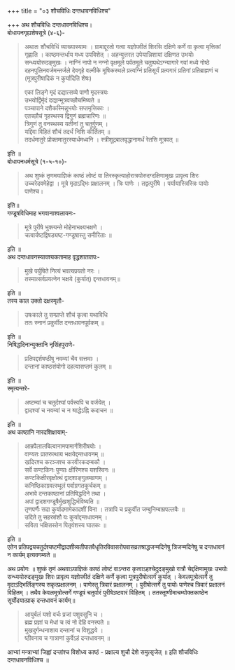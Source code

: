 +++
title = "०३ शौचविधिः दन्तधावनविधिश्च"

+++
अथ शौचविधिः दन्तधावनविधिश्च।   
बोधायनगृह्यशेषसूत्रे (४-६)- 

> अथातः शौचविधिं व्याख्यास्यामः । ग्रामाद्दूरतो गत्वा यज्ञोपवीतं शिरसि दक्षिणे कर्णे वा कृत्वा मृत्तिकां गृह्णाति । काष्ठमन्तर्धाय मध्य उपविशेत् । अहन्युत्तरत उपेयान्निशायां दक्षिणत उभयोः सन्ध्ययोरुदङ्मुखः । नाग्निं नापो न नग्नो वृक्षमूले पर्वतमूले चतुष्पथेऽग्न्यागारे गवां मध्ये गोष्ठे दहनपुलिनवर्जमन्तर्जले देवगृहे वल्मीके मूषिकस्थले प्रत्यग्निं प्रतिसूर्यं प्रत्यगारं प्रतिगां प्रतिब्राह्मणं च (मूत्रपुरीषादिकं न कुर्यादिति शेषः)  
> 
> एकां लिङ्गे मृदं दद्यात्सव्ये पाणौ मृदस्त्रयः  
 उभयोर्द्विर्मृदं दद्यान्मूत्रवच्छौचमिष्यते ॥  
पञ्चापाने दशैकस्मिन्नुभयोः सप्तमृत्तिकाः ।  
 एतच्छौचं गृहस्थस्य द्विगुणं ब्रह्मचारिणः ॥  
त्रिगुणं तु वनस्थस्य यतीनां तु चतुर्गुणम् ।  
यद्दिवा विहितं शौचं तदर्धं निशि कीर्तितम् ॥  
तदर्धमातुरे प्रोक्तमातुरस्यार्धमध्वनि । 
स्त्रीशूद्रबालवृद्धानामर्धं  रेतसि मूत्रवत् ॥  

इति ॥  
बोधायनधर्मसूत्रे (१-५-१०)-  

> अथ शुष्कं तृणमयाज्ञिकं काष्ठं लोष्टं वा तिरस्कृत्याहोरात्रयोरुदग्दक्षिणामुखः प्रावृत्य शिरः उच्चरेदवमेहेद्वा । मूत्रे मृदाऽद्भिः प्रक्षालनम् । त्रिः पाणेः । तद्वत्पुरीषे । पर्यायास्त्रिस्त्रिः पायोः पाणेश्च।  


इति॥   
गण्डूषविधिमाह भगवानाश्वलायनः-  

> मूत्रे पुरीषे भुक्त्यन्ते मोहेनाभक्ष्यभक्षणे ।  
चत्वार्यष्टद्विषड्यष्ट-गण्डूषास्तु समीरिताः ॥  

इति ॥  
अथ दन्तधावनस्यावश्यकतामाह वृद्धशातातपः-  

> मुखे पर्युषिते नित्यं भवत्यप्रयतो नरः ।  
 तस्मात्सर्वप्रयत्नेन भक्षये (कुर्यात्) द्दन्तधावनम्॥

इति ॥  
तस्य काल उक्तो दक्षस्मृतौ-  

> उषःकाले तु सम्प्राप्ते शौचं कृत्वा यथाविधि  
ततः स्नानं प्रकुर्वीत दन्तधावनपूर्वकम् ॥ 

इति ॥  
निषिद्धदिनान्युक्तानि नृसिंहपुराणे- 

> प्रतिपद्दर्शषष्ठीषु नवम्यां चैव सत्तमाः ।  
 दन्तानां काष्ठसंयोगो दहत्यासप्तमं कुलम् ॥ 

इति ॥   
स्मृत्यन्तरे-  

> अष्टम्यां च चतुर्दश्यां पर्वस्वपि च वर्जयेत् ।  
द्वादश्यां च नवम्यां च न श्राद्धेऽह्नि कदाचन ॥ 

इति ॥  
अथ काष्ठानि नारदशिक्षायाम्-  

> आम्रपैलालबिल्वानामपामार्गशिरीषयोः ।  
वाग्यतः प्रातरुत्थाय भक्षयेद्दन्तधावनम् ॥  
खदिरश्च करञ्जश्च करवीरकदम्बकौ ।  
सर्वे कण्टकिनः पुण्याः क्षीरिणश्च यशस्विनः ॥   
कण्टकिक्षीरवृक्षोत्थं द्वादशाङ्गुलमव्रणम् ।  
कनिष्ठिकाग्रवत्स्थूलं पर्वाग्रगतकूर्चकम् ॥  
अभावे दन्तकाष्ठानां प्रतिषिद्धदिने तथा ।  
अपां द्वादशगण्डूषैर्मुखशुद्धिर्भविष्यति ॥    
तृणपर्णैः सदा कुर्यादमामेकादशीं विना ।
तत्रापि च प्रकुर्वीत जम्बुनिम्बाम्रपल्लवैः ॥    
उदिते तु सहस्रांशौ यः कुर्याद्दन्तधावनम् ।  
सविता भक्षितस्तेन पितृवंशस्य घातकः ॥ 

इति ॥  
एतेन प्रतिपद्वयचतुर्दश्यष्टमीद्वादशीव्यतीपातवैधृतिरविवासरोपवासव्रतश्राद्धजन्मदिनेषु त्रिजन्मदिनेषु च दन्तधावनं न कार्यम् इत्यवगम्यते ॥  


अथ प्रयोगः ॥ शुष्कं तृणं अथवाऽयाज्ञिकं काष्ठं लोष्टं वाऽन्तरा कृत्वाऽहश्चेदुदङ्मुखो रात्रौ चेद्दक्षिणामुखः उभयोः सन्ध्ययोरुदङ्मुखः शिरः प्रावृत्य यज्ञोपवीतं दक्षिणे कर्णे कृत्वा मूत्रपुरीषोत्सर्गं कुर्यात् । केवलमूत्रोत्सर्गे तु मृदाऽद्भिर्लिङ्गस्य सकृत्प्रक्षालनम् । पाणेस्तु त्रिवारं प्रक्षालनम् । पुरीषोत्सर्गे तु पायोः पाणेश्च त्रिवारं प्रक्षालनं विहितम् ।
तथैव केवलमूत्रोत्सर्गे गण्डूषं चतुर्वारं पुरीषेऽष्टवारं विहितम् । ततस्तूष्णीमाचम्योक्तकाष्ठेन सूर्योदयात्प्राक् दन्तधावनं कार्यम्॥  

> आयुर्बलं यशो वर्चः प्रजां पशुवसूनि च ।  
ब्रह्म प्रज्ञां च मेधां च त्वं नो देहि वनस्पते ॥  
मुखदुर्गन्धनाशाय दन्तानां च विशुद्धये ।  
ष्ठीवनाय च गात्राणां कुर्वेऽहं दन्तधावनम् ॥ 

   
आभ्यां मन्त्राभ्यां जिह्वां दन्तांश्च विशोध्य काष्ठं - प्रक्षाल्य शुचौ देशे समुत्सृजेत् ॥ इति शौचविधिः दन्तधावनविधिश्च ॥

